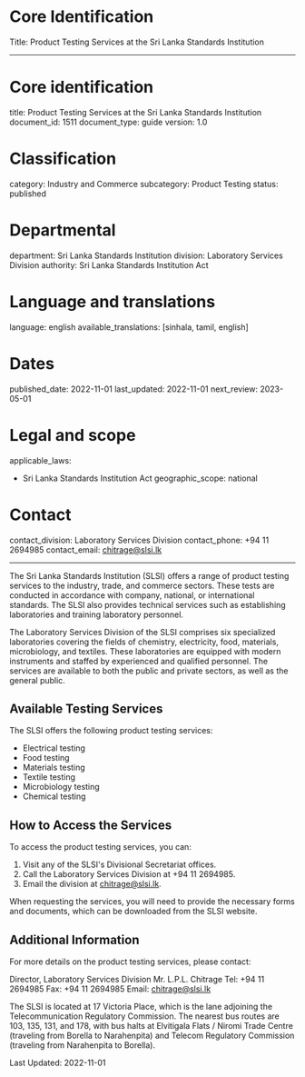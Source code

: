 # Core Identification
Title: Product Testing Services at the Sri Lanka Standards Institution

---
# Core identification
title: Product Testing Services at the Sri Lanka Standards Institution
document_id: 1511
document_type: guide
version: 1.0

# Classification
category: Industry and Commerce
subcategory: Product Testing
status: published

# Departmental
department: Sri Lanka Standards Institution
division: Laboratory Services Division
authority: Sri Lanka Standards Institution Act

# Language and translations
language: english
available_translations: [sinhala, tamil, english]

# Dates
published_date: 2022-11-01
last_updated: 2022-11-01
next_review: 2023-05-01

# Legal and scope
applicable_laws:
 - Sri Lanka Standards Institution Act
geographic_scope: national

# Contact
contact_division: Laboratory Services Division
contact_phone: +94 11 2694985
contact_email: chitrage@slsi.lk

---

The Sri Lanka Standards Institution (SLSI) offers a range of product testing services to the industry, trade, and commerce sectors. These tests are conducted in accordance with company, national, or international standards. The SLSI also provides technical services such as establishing laboratories and training laboratory personnel.

The Laboratory Services Division of the SLSI comprises six specialized laboratories covering the fields of chemistry, electricity, food, materials, microbiology, and textiles. These laboratories are equipped with modern instruments and staffed by experienced and qualified personnel. The services are available to both the public and private sectors, as well as the general public.

## Available Testing Services

The SLSI offers the following product testing services:

- Electrical testing
- Food testing
- Materials testing
- Textile testing
- Microbiology testing
- Chemical testing

## How to Access the Services

To access the product testing services, you can:

1. Visit any of the SLSI's Divisional Secretariat offices.
2. Call the Laboratory Services Division at +94 11 2694985.
3. Email the division at chitrage@slsi.lk.

When requesting the services, you will need to provide the necessary forms and documents, which can be downloaded from the SLSI website.

## Additional Information

For more details on the product testing services, please contact:

Director, Laboratory Services Division
Mr. L.P.L. Chitrage
Tel: +94 11 2694985
Fax: +94 11 2694985
Email: chitrage@slsi.lk

The SLSI is located at 17 Victoria Place, which is the lane adjoining the Telecommunication Regulatory Commission. The nearest bus routes are 103, 135, 131, and 178, with bus halts at Elvitigala Flats / Niromi Trade Centre (traveling from Borella to Narahenpita) and Telecom Regulatory Commission (traveling from Narahenpita to Borella).

Last Updated: 2022-11-01